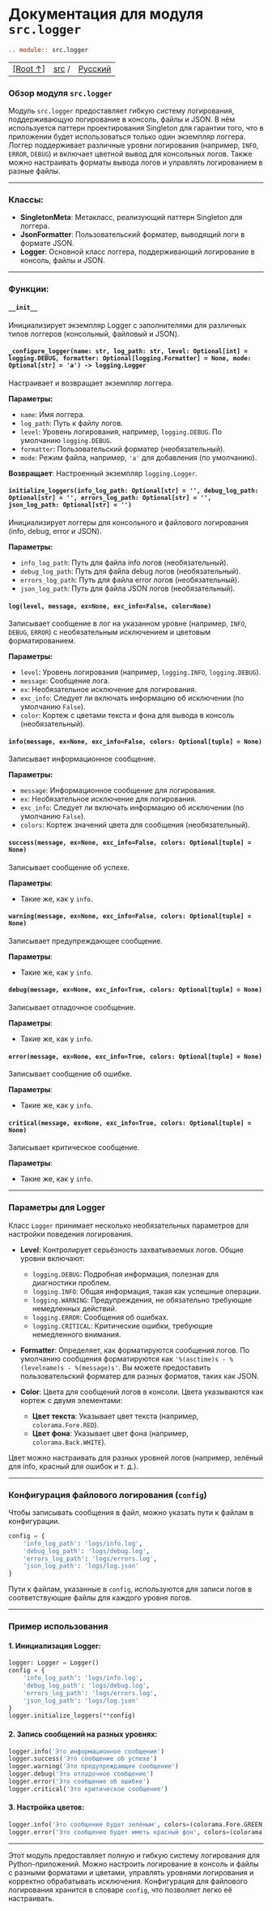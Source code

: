 # Документация для модуля `src.logger`

``````rst
.. module:: src.logger
``````

<TABLE >
<TR>
<TD>
<A HREF = 'https://github.com/hypo69/hypotez/blob/master/README.MD'>[Root ↑]</A>
</TD>
<TD>
<A HREF = 'https://github.com/hypo69/hypotez/blob/master/src/README.MD'>src</A> /

</TD>
<TD>
<A HREF = 'https://github.com/hypo69/hypotez/blob/master/src/logger/readme.ru.md'>Русский</A>
</TD>
</TABLE>

### Обзор модуля `src.logger`

Модуль `src.logger` предоставляет гибкую систему логирования, поддерживающую логирование в консоль, файлы и JSON. В нём используется паттерн проектирования Singleton для гарантии того, что в приложении будет использоваться только один экземпляр логгера. Логгер поддерживает различные уровни логирования (например, `INFO`, `ERROR`, `DEBUG`) и включает цветной вывод для консольных логов. Также можно настраивать форматы вывода логов и управлять логированием в разные файлы.

---

### Классы:
- **SingletonMeta**: Метакласс, реализующий паттерн Singleton для логгера.
- **JsonFormatter**: Пользовательский форматер, выводящий логи в формате JSON.
- **Logger**: Основной класс логгера, поддерживающий логирование в консоль, файлы и JSON.

---

### Функции:

#### `__init__`
Инициализирует экземпляр Logger с заполнителями для различных типов логгеров (консольный, файловый и JSON).

#### `_configure_logger(name: str, log_path: str, level: Optional[int] = logging.DEBUG, formatter: Optional[logging.Formatter] = None, mode: Optional[str] = 'a') -> logging.Logger`
Настраивает и возвращает экземпляр логгера.

**Параметры:**
- `name`: Имя логгера.
- `log_path`: Путь к файлу логов.
- `level`: Уровень логирования, например, `logging.DEBUG`. По умолчанию `logging.DEBUG`.
- `formatter`: Пользовательский форматер (необязательный).
- `mode`: Режим файла, например, `'a'` для добавления (по умолчанию).

**Возвращает**: Настроенный экземпляр `logging.Logger`.

#### `initialize_loggers(info_log_path: Optional[str] = '', debug_log_path: Optional[str] = '', errors_log_path: Optional[str] = '', json_log_path: Optional[str] = '')`
Инициализирует логгеры для консольного и файлового логирования (info, debug, error и JSON).

**Параметры:**
- `info_log_path`: Путь для файла info логов (необязательный).
- `debug_log_path`: Путь для файла debug логов (необязательный).
- `errors_log_path`: Путь для файла error логов (необязательный).
- `json_log_path`: Путь для файла JSON логов (необязательный).

#### `log(level, message, ex=None, exc_info=False, color=None)`
Записывает сообщение в лог на указанном уровне (например, `INFO`, `DEBUG`, `ERROR`) с необязательным исключением и цветовым форматированием.

**Параметры:**
- `level`: Уровень логирования (например, `logging.INFO`, `logging.DEBUG`).
- `message`: Сообщение лога.
- `ex`: Необязательное исключение для логирования.
- `exc_info`: Следует ли включать информацию об исключении (по умолчанию `False`).
- `color`: Кортеж с цветами текста и фона для вывода в консоль (необязательный).

#### `info(message, ex=None, exc_info=False, colors: Optional[tuple] = None)`
Записывает информационное сообщение.

**Параметры:**
- `message`: Информационное сообщение для логирования.
- `ex`: Необязательное исключение для логирования.
- `exc_info`: Следует ли включать информацию об исключении (по умолчанию `False`).
- `colors`: Кортеж значений цвета для сообщения (необязательный).

#### `success(message, ex=None, exc_info=False, colors: Optional[tuple] = None)`
Записывает сообщение об успехе.

**Параметры**:
- Такие же, как у `info`.

#### `warning(message, ex=None, exc_info=False, colors: Optional[tuple] = None)`
Записывает предупреждающее сообщение.

**Параметры**:
- Такие же, как у `info`.

#### `debug(message, ex=None, exc_info=True, colors: Optional[tuple] = None)`
Записывает отладочное сообщение.

**Параметры**:
- Такие же, как у `info`.

#### `error(message, ex=None, exc_info=True, colors: Optional[tuple] = None)`
Записывает сообщение об ошибке.

**Параметры**:
- Такие же, как у `info`.

#### `critical(message, ex=None, exc_info=True, colors: Optional[tuple] = None)`
Записывает критическое сообщение.

**Параметры**:
- Такие же, как у `info`.

---

### Параметры для Logger
Класс `Logger` принимает несколько необязательных параметров для настройки поведения логирования.

- **Level**: Контролирует серьёзность захватываемых логов. Общие уровни включают:
  - `logging.DEBUG`: Подробная информация, полезная для диагностики проблем.
  - `logging.INFO`: Общая информация, такая как успешные операции.
  - `logging.WARNING`: Предупреждения, не обязательно требующие немедленных действий.
  - `logging.ERROR`: Сообщения об ошибках.
  - `logging.CRITICAL`: Критические ошибки, требующие немедленного внимания.

- **Formatter**: Определяет, как форматируются сообщения логов. По умолчанию сообщения форматируются как `'%(asctime)s - %(levelname)s - %(message)s'`. Вы можете предоставить пользовательский форматер для разных форматов, таких как JSON.

- **Color**: Цвета для сообщений логов в консоли. Цвета указываются как кортеж с двумя элементами:
  - **Цвет текста**: Указывает цвет текста (например, `colorama.Fore.RED`).
  - **Цвет фона**: Указывает цвет фона (например, `colorama.Back.WHITE`).

Цвет можно настраивать для разных уровней логов (например, зелёный для info, красный для ошибок и т. д.).

---

### Конфигурация файлового логирования (`config`)
Чтобы записывать сообщения в файл, можно указать пути к файлам в конфигурации.

```python
config = {
    'info_log_path': 'logs/info.log',
    'debug_log_path': 'logs/debug.log',
    'errors_log_path': 'logs/errors.log',
    'json_log_path': 'logs/log.json'
}
```

Пути к файлам, указанные в `config`, используются для записи логов в соответствующие файлы для каждого уровня логов.

---

### Пример использования

#### 1. Инициализация Logger:
```python
logger: Logger = Logger()
config = {
    'info_log_path': 'logs/info.log',
    'debug_log_path': 'logs/debug.log',
    'errors_log_path': 'logs/errors.log',
    'json_log_path': 'logs/log.json'
}
logger.initialize_loggers(**config)
```

#### 2. Запись сообщений на разных уровнях:
```python
logger.info('Это информационное сообщение')
logger.success('Это сообщение об успехе')
logger.warning('Это предупреждающее сообщение')
logger.debug('Это отладочное сообщение')
logger.error('Это сообщение об ошибке')
logger.critical('Это критическое сообщение')
```

#### 3. Настройка цветов:
```python
logger.info('Это сообщение будет зелёным', colors=(colorama.Fore.GREEN, colorama.Back.BLACK))
logger.error('Это сообщение будет иметь красный фон', colors=(colorama.Fore.WHITE, colorama.Back.RED))
```

---

Этот модуль предоставляет полную и гибкую систему логирования для Python-приложений. Можно настроить логирование в консоль и файлы с разными форматами и цветами, управлять уровнями логирования и корректно обрабатывать исключения. Конфигурация для файлового логирования хранится в словаре `config`, что позволяет легко её настраивать.